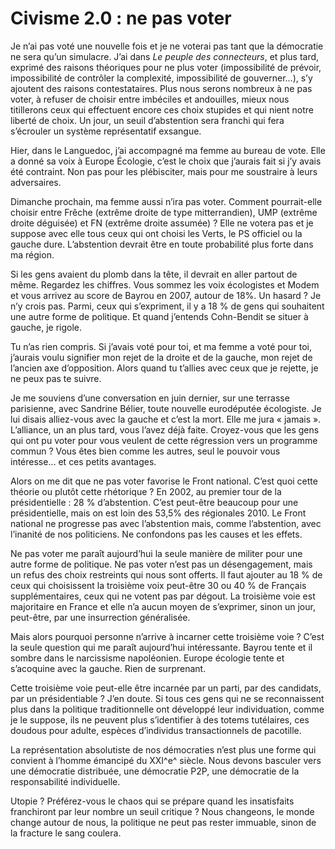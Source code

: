 # Civisme 2.0 : ne pas voter

Je n’ai pas voté une nouvelle fois et je ne voterai pas tant que la démocratie ne sera qu’un simulacre. J’ai dans *Le peuple des connecteurs*, et plus tard, exprimé des raisons théoriques pour ne plus voter (impossibilité de prévoir, impossibilité de contrôler la complexité, impossibilité de gouverner…), s’y ajoutent des raisons contestataires. Plus nous serons nombreux à ne pas voter, à refuser de choisir entre imbéciles et andouilles, mieux nous titillerons ceux qui effectuent encore ces choix stupides et qui nient notre liberté de choix. Un jour, un seuil d’abstention sera franchi qui fera s’écrouler un système représentatif exsangue.<span id="more-15369"></span>

Hier, dans le Languedoc, j’ai accompagné ma femme au bureau de vote. Elle a donné sa voix à Europe Écologie, c’est le choix que j’aurais fait si j’y avais été contraint. Non pas pour les plébisciter, mais pour me soustraire à leurs adversaires.

Dimanche prochain, ma femme aussi n’ira pas voter. Comment pourrait-elle choisir entre Frêche (extrême droite de type mitterrandien), UMP (extrême droite déguisée) et FN (extrême droite assumée) ? Elle ne votera pas et je suppose avec elle tous ceux qui ont choisi les Verts, le PS officiel ou la gauche dure. L’abstention devrait être en toute probabilité plus forte dans ma région.

Si les gens avaient du plomb dans la tête, il devrait en aller partout de même. Regardez les chiffres. Vous sommez les voix écologistes et Modem et vous arrivez au score de Bayrou en 2007, autour de 18%. Un hasard ? Je n’y crois pas. Parmi, ceux qui s’expriment, il y a 18 % de gens qui souhaitent une autre forme de politique. Et quand j’entends Cohn-Bendit se situer à gauche, je rigole.

Tu n’as rien compris. Si j’avais voté pour toi, et ma femme a voté pour toi, j’aurais voulu signifier mon rejet de la droite et de la gauche, mon rejet de l’ancien axe d’opposition. Alors quand tu t’allies avec ceux que je rejette, je ne peux pas te suivre.

Je me souviens d’une conversation en juin dernier, sur une terrasse parisienne, avec Sandrine Bélier, toute nouvelle eurodéputée écologiste. Je lui disais alliez-vous avec la gauche et c’est la mort. Elle me jura « jamais ». L’alliance, un an plus tard, vous l’avez déjà faite. Croyez-vous que les gens qui ont pu voter pour vous veulent de cette régression vers un programme commun ? Vous êtes bien comme les autres, seul le pouvoir vous intéresse… et ces petits avantages.

Alors on me dit que ne pas voter favorise le Front national. C’est quoi cette théorie ou plutôt cette rhétorique ? En 2002, au premier tour de la présidentielle : 28 % d’abstention. C’est peut-être beaucoup pour une présidentielle, mais on est loin des 53,5% des régionales 2010. Le Front national ne progresse pas avec l’abstention mais, comme l’abstention, avec l’inanité de nos politiciens. Ne confondons pas les causes et les effets.

Ne pas voter me paraît aujourd’hui la seule manière de militer pour une autre forme de politique. Ne pas voter n’est pas un désengagement, mais un refus des choix restreints qui nous sont offerts. Il faut ajouter au 18 % de ceux qui choisissent la troisième voix peut-être 30 ou 40 % de Français supplémentaires, ceux qui ne votent pas par dégout. La troisième voie est majoritaire en France et elle n’a aucun moyen de s’exprimer, sinon un jour, peut-être, par une insurrection généralisée.

Mais alors pourquoi personne n’arrive à incarner cette troisième voie ? C’est la seule question qui me paraît aujourd’hui intéressante. Bayrou tente et il sombre dans le narcissisme napoléonien. Europe écologie tente et s’acoquine avec la gauche. Rien de surprenant.

Cette troisième voie peut-elle être incarnée par un parti, par des candidats, par un présidentiable ? J’en doute. Si tous ces gens qui ne se reconnaissent plus dans la politique traditionnelle ont développé leur individuation, comme je le suppose, ils ne peuvent plus s’identifier à des totems tutélaires, ces doudous pour adulte, espèces d’individus transactionnels de pacotille.

La représentation absolutiste de nos démocraties n’est plus une forme qui convient à l’homme émancipé du XXI^e^ siècle. Nous devons basculer vers une démocratie distribuée, une démocratie P2P, une démocratie de la responsabilité individuelle.

Utopie ? Préférez-vous le chaos qui se prépare quand les insatisfaits franchiront par leur nombre un seuil critique ? Nous changeons, le monde change autour de nous, la politique ne peut pas rester immuable, sinon de la fracture le sang coulera.